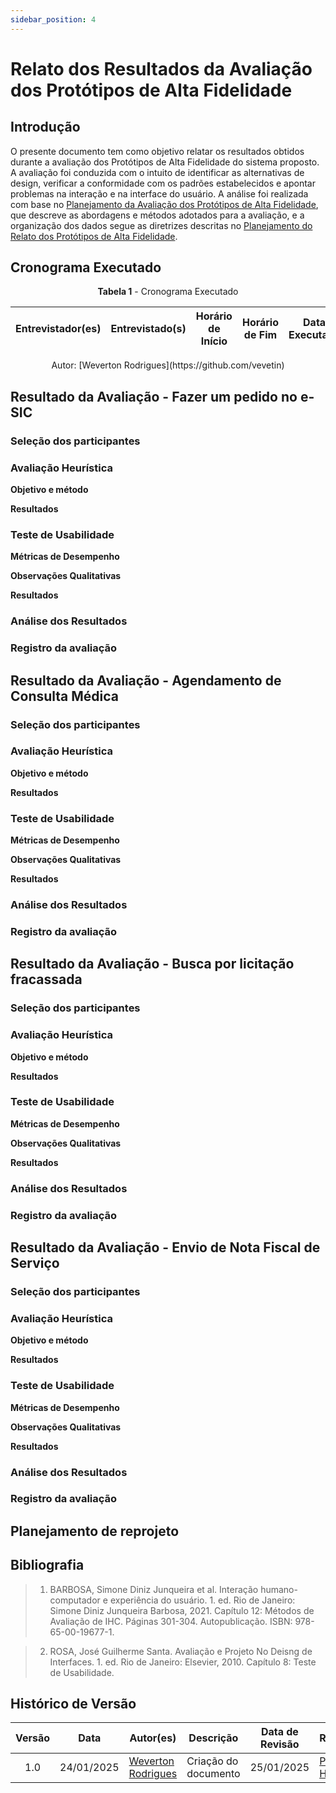 ```yaml
---
sidebar_position: 4
---
```


# Relato dos Resultados da Avaliação dos Protótipos de Alta Fidelidade

## Introdução

O presente documento tem como objetivo relatar os resultados obtidos durante a avaliação dos Protótipos de Alta Fidelidade do sistema proposto. A avaliação foi conduzida com o intuito de identificar as alternativas de design, verificar a conformidade com os padrões estabelecidos e apontar problemas na interação e na interface do usuário. A análise foi realizada com base no [Planejamento da Avaliação dos Protótipos de Alta Fidelidade](./planejamentoAvaliacaoPrototipoAltaFidelidade.md), que descreve as abordagens e métodos adotados para a avaliação, e a organização dos dados segue as diretrizes descritas no [Planejamento do Relato dos Protótipos de Alta Fidelidade](./planejamentoDoRelatoAvaliacaoProtipoAltaFidelidade.md).

## Cronograma Executado

<center>

<p style={{ textAlign: 'center', fontSize: '18px' }}><b>Tabela 1</b> - Cronograma Executado</p>

| Entrevistador(es) | Entrevistado(s)| Horário de Início | Horário de Fim | Data Executada | Tarefa  | Local |
|:---:|:---:|:---:|:---:|:---:|:---:|:---:|



<p style={{ textAlign: 'center', fontSize: '17px' }}>Autor: [Weverton Rodrigues](https://github.com/vevetin)</p>

</center>

## Resultado da Avaliação - Fazer um pedido no e-SIC

### Seleção dos participantes

### Avaliação Heurística

**Objetivo e método**  
<!-- Heurísticas -->

**Resultados**  
<!-- tabela com: heurística violada, verificação (pergunta), descrição do problema, grau de severidade, natureza do problema, perspectiva do usuário, perspectiva da tarefa, perspectiva do projeto, correção possível -->
<!-- caso não tenha sido violada, adicionar na tabela a linha ex: | Resultado |(X) Não violada - "A interface segue padrões consistentes". (mudar texto para corresponder à heurística)| >

<!-- Imagem do erro -->

### Teste de Usabilidade

**Métricas de Desempenho**  
<!-- tabela com: tempo de execução, taxa de sucesso, taxa de erros-->

**Observações Qualitativas**  
<!-- Análise do comportamento do usuário, incluindo pontos de confusão,
 dificuldades em usar a interface, ou áreas em que o usuário teve dificuldades de compreender a funcionalidade. -->

**Resultados** 
<!--gráfico em barras talvez--> 


### Análise dos Resultados
<!--resumo-->

### Registro da avaliação


## Resultado da Avaliação - Agendamento de Consulta Médica

### Seleção dos participantes

### Avaliação Heurística

**Objetivo e método**  
<!-- Heurísticas -->

**Resultados**  
<!-- tabela com: heurística violada, verificação (pergunta), descrição do problema, grau de severidade, natureza do problema, perspectiva do usuário, perspectiva da tarefa, perspectiva do projeto, correção possível -->
<!-- caso não tenha sido violada, adicionar na tabela a linha ex: | Resultado |(X) Não violada - "A interface segue padrões consistentes". (mudar texto para corresponder à heurística)| >

<!-- Imagem do erro -->

### Teste de Usabilidade

**Métricas de Desempenho**  
<!-- tabela com: tempo de execução, taxa de sucesso, taxa de erros-->

**Observações Qualitativas**  
<!-- Análise do comportamento do usuário, incluindo pontos de confusão,
 dificuldades em usar a interface, ou áreas em que o usuário teve dificuldades de compreender a funcionalidade. -->

**Resultados**  
<!--gráfico em barras talvez--> 

### Análise dos Resultados
<!--resumo-->

### Registro da avaliação


## Resultado da Avaliação - Busca por licitação fracassada

### Seleção dos participantes

### Avaliação Heurística

**Objetivo e método**  
<!-- Heurísticas -->

**Resultados**  
<!-- tabela com: heurística violada, verificação (pergunta), descrição do problema, grau de severidade, natureza do problema, perspectiva do usuário, perspectiva da tarefa, perspectiva do projeto, correção possível -->
<!-- caso não tenha sido violada, adicionar na tabela a linha ex: | Resultado |(X) Não violada - "A interface segue padrões consistentes". (mudar texto para corresponder à heurística)| >

<!-- Imagem do erro -->

### Teste de Usabilidade

**Métricas de Desempenho**  
<!-- tabela com: tempo de execução, taxa de sucesso, taxa de erros-->

**Observações Qualitativas**  
<!-- Análise do comportamento do usuário, incluindo pontos de confusão,
 dificuldades em usar a interface, ou áreas em que o usuário teve dificuldades de compreender a funcionalidade. -->

**Resultados**  
<!--gráfico em barras talvez--> 

### Análise dos Resultados
<!--resumo-->

### Registro da avaliação


## Resultado da Avaliação - Envio de Nota Fiscal de Serviço

### Seleção dos participantes

### Avaliação Heurística

**Objetivo e método**  
<!-- Heurísticas -->

**Resultados**  
<!-- tabela com: heurística violada, verificação (pergunta), descrição do problema, grau de severidade, natureza do problema, perspectiva do usuário, perspectiva da tarefa, perspectiva do projeto, correção possível -->
<!-- caso não tenha sido violada, adicionar na tabela a linha ex: | Resultado |(X) Não violada - "A interface segue padrões consistentes". (mudar texto para corresponder à heurística)| >

<!-- Imagem do erro -->

### Teste de Usabilidade

**Métricas de Desempenho**  
<!-- tabela com: tempo de execução, taxa de sucesso, taxa de erros-->

**Observações Qualitativas**  
<!-- Análise do comportamento do usuário, incluindo pontos de confusão,
 dificuldades em usar a interface, ou áreas em que o usuário teve dificuldades de compreender a funcionalidade. -->

**Resultados**  
<!--gráfico em barras talvez--> 

### Análise dos Resultados
<!--resumo-->

### Registro da avaliação


## Planejamento de reprojeto

## Bibliografia

> 1. BARBOSA, Simone Diniz Junqueira et al. Interação humano-computador e experiência do usuário. 1. ed. Rio de Janeiro: Simone Diniz Junqueira Barbosa, 2021. Capítulo 12: Métodos de Avaliação de IHC. Páginas 301-304. Autopublicação. ISBN: 978-65-00-19677-1.

> 2. ROSA, José Guilherme Santa. Avaliação e Projeto No Deisng de Interfaces. 1. ed. Rio de Janeiro: Elsevier, 2010. Capítulo 8: Teste de Usabilidade. 

## Histórico de Versão

| Versão | Data | Autor(es) | Descrição | Data de Revisão | Revisor(es) |
|:---:|:---:|---|---|:---:|---|
| 1.0 | 24/01/2025 | [Weverton Rodrigues](https://github.com/vevetin) | Criação do documento | 25/01/2025 | [Paulo Henrique](https://github.com/paulomh) |